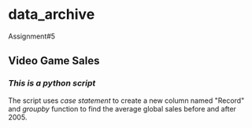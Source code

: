 # data_archive
Assignment#5
## **Video Game Sales**
### *This is a python script*
The script uses *case statement* to create a new column named "Record" and *groupby* function to find the average global sales before and after 2005.
